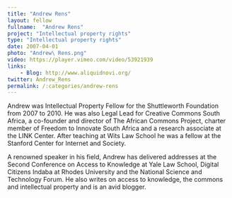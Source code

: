 ```yaml
---
title: "Andrew Rens"
layout: fellow
fullname:  "Andrew Rens"
project: "Intellectual property rights"
type: "Intellectual property rights"
date: 2007-04-01
photo: "Andrew\ Rens.png"
video: https://player.vimeo.com/video/53921939
links:
    - Blog: http://www.aliquidnovi.org/
twitter: Andrew_Rens
permalink: /:categories/andrew-rens
---
```



Andrew was Intellectual Property Fellow for the Shuttleworth Foundation from 2007 to 2010. He was also Legal Lead for Creative Commons South Africa, a co-founder and director of The African Commons Project, charter member of Freedom to Innovate South Africa and a research associate at the LINK Center. After teaching at Wits Law School he was a fellow at the Stanford Center for Internet and Society.

A renowned speaker in his field, Andrew has delivered addresses at the Second Conference on Access to Knowledge at Yale Law School, Digital Citizens Indaba at Rhodes University and the National Science and Technology Forum. He also writes on access to knowledge, the commons and intellectual property and is an avid blogger.
